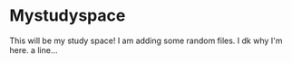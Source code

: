 # Mystudyspace

This will be my study space!
I am adding some random files. I dk why I'm here.
a line...
